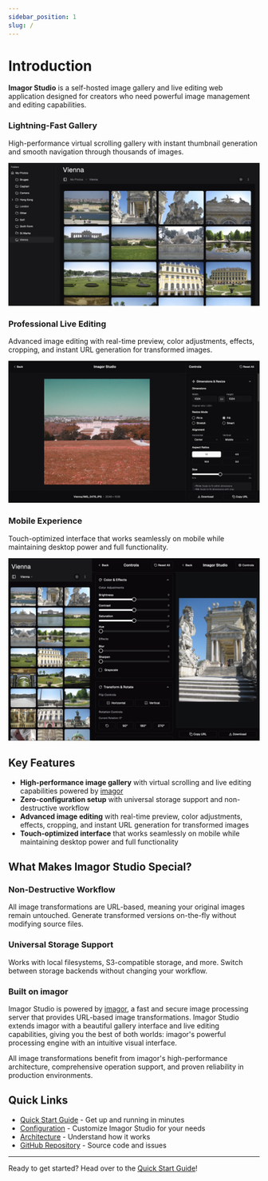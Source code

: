 ```yaml
---
sidebar_position: 1
slug: /
---
```


# Introduction

**Imagor Studio** is a self-hosted image gallery and live editing web application designed for creators who need powerful image management and editing capabilities.

### Lightning-Fast Gallery
High-performance virtual scrolling gallery with instant thumbnail generation and smooth navigation through thousands of images.

<div className="screenshot-container">

![Gallery](../static/img/gallery.jpg)

</div>

### Professional Live Editing
Advanced image editing with real-time preview, color adjustments, effects, cropping, and instant URL generation for transformed images.

<div className="screenshot-container">

![Editor](../static/img/editor.jpg)

</div>

### Mobile Experience
Touch-optimized interface that works seamlessly on mobile while maintaining desktop power and full functionality.

<div className="screenshot-container-mobile">

![Mobile](../static/img/mobile.jpg)

</div>

## Key Features

- **High-performance image gallery** with virtual scrolling and live editing capabilities powered by [imagor](https://github.com/cshum/imagor)
- **Zero-configuration setup** with universal storage support and non-destructive workflow
- **Advanced image editing** with real-time preview, color adjustments, effects, cropping, and instant URL generation for transformed images
- **Touch-optimized interface** that works seamlessly on mobile while maintaining desktop power and full functionality

## What Makes Imagor Studio Special?

### Non-Destructive Workflow
All image transformations are URL-based, meaning your original images remain untouched. Generate transformed versions on-the-fly without modifying source files.

### Universal Storage Support
Works with local filesystems, S3-compatible storage, and more. Switch between storage backends without changing your workflow.

### Built on imagor
Imagor Studio is powered by [imagor](https://github.com/cshum/imagor), a fast and secure image processing server that provides URL-based image transformations. Imagor Studio extends imagor with a beautiful gallery interface and live editing capabilities, giving you the best of both worlds: imagor's powerful processing engine with an intuitive visual interface.

All image transformations benefit from imagor's high-performance architecture, comprehensive operation support, and proven reliability in production environments.

## Quick Links

- [Quick Start Guide](./getting-started/quick-start) - Get up and running in minutes
- [Configuration](./configuration/overview) - Customize Imagor Studio for your needs
- [Architecture](./architecture) - Understand how it works
- [GitHub Repository](https://github.com/cshum/imagor-studio) - Source code and issues

---

Ready to get started? Head over to the [Quick Start Guide](./getting-started/quick-start)!
